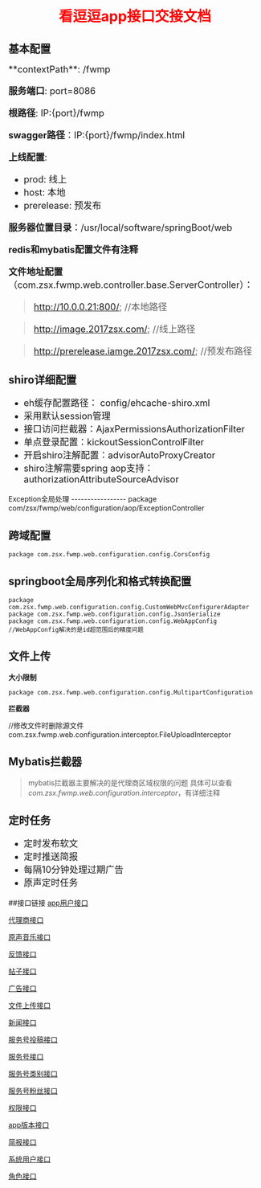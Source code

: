 <h1 align=center><font color=red>看逗逗app接口交接文档</font></h1>

基本配置
-------
<font size=4 >
**contextPath**: /fwmp

**服务端口**: port=8086

**根路径**: IP:{port}/fwmp

**swagger路径**：IP:{port}/fwmp/index.html

**上线配置**: 
	
- prod: 线上
- host: 本地
- prerelease: 预发布

**服务器位置目录**：/usr/local/software/springBoot/web

**redis和mybatis配置文件有注释**

**文件地址配置**（com.zsx.fwmp.web.controller.base.ServerController）：

>http://10.0.0.21:800/;    //本地路径

>http://image.2017zsx.com/;    //线上路径

>http://prerelease.iamge.2017zsx.com/;    //预发布路径

</font>

shiro详细配置
-------------
<font size=4 >

- eh缓存配置路径： config/ehcache-shiro.xml
- 采用默认session管理
- 接口访问拦截器：AjaxPermissionsAuthorizationFilter
- 单点登录配置：kickoutSessionControlFilter
- 开启shiro注解配置：advisorAutoProxyCreator
- shiro注解需要spring aop支持：authorizationAttributeSourceAdvisor

</font>
Exception全局处理
-----------------
	package com/zsx/fwmp/web/configuration/aop/ExceptionController

跨域配置
-------
	package com.zsx.fwmp.web.configuration.config.CorsConfig

springboot全局序列化和格式转换配置
--------------------------------
	package com.zsx.fwmp.web.configuration.config.CustomWebMvcConfigurerAdapter
	package com.zsx.fwmp.web.configuration.config.JsonSerialize
	package com.zsx.fwmp.web.configuration.config.WebAppConfig
	//WebAppConfig解决的是id超范围后的精度问题

文件上传
---------
**大小限制**

	package com.zsx.fwmp.web.configuration.config.MultipartConfiguration

**拦截器**

//修改文件时删除源文件
com.zsx.fwmp.web.configuration.interceptor.FileUploadInterceptor

Mybatis拦截器
-------------

> mybatis拦截器主要解决的是代理商区域权限的问题
> 具体可以查看*com.zsx.fwmp.web.configuration.interceptor*，有详细注释

定时任务
--------

<font size=4 >

- 定时发布软文
- 定时推送简报
- 每隔10分钟处理过期广告
- 原声定时任务

</font>


##接口链接
[app用户接口](http://gitlab.2017zsx.com/lizhi/web-handover-document/blob/master/%E6%8E%A5%E5%8F%A3%E6%96%87%E6%A1%A3/app%E7%94%A8%E6%88%B7%E6%8E%A5%E5%8F%A3.md)

[代理商接口](http://gitlab.2017zsx.com/lizhi/web-handover-document/blob/master/%E6%8E%A5%E5%8F%A3%E6%96%87%E6%A1%A3/%E4%BB%A3%E7%90%86%E5%95%86%E6%8E%A5%E5%8F%A3.md)

[原声音乐接口](http://gitlab.2017zsx.com/lizhi/web-handover-document/blob/master/%E6%8E%A5%E5%8F%A3%E6%96%87%E6%A1%A3/%E5%8E%9F%E5%A3%B0%E9%9F%B3%E4%B9%90%E6%8E%A5%E5%8F%A3.md)

[反馈接口](http://gitlab.2017zsx.com/lizhi/web-handover-document/blob/master/%E6%8E%A5%E5%8F%A3%E6%96%87%E6%A1%A3/%E5%8F%8D%E9%A6%88%E6%8E%A5%E5%8F%A3.md)

[帖子接口](http://gitlab.2017zsx.com/lizhi/web-handover-document/blob/master/%E6%8E%A5%E5%8F%A3%E6%96%87%E6%A1%A3/%E5%B8%96%E5%AD%90%E6%8E%A5%E5%8F%A3.md)

[广告接口](http://gitlab.2017zsx.com/lizhi/web-handover-document/blob/master/%E6%8E%A5%E5%8F%A3%E6%96%87%E6%A1%A3/%E5%B9%BF%E5%91%8A%E6%8E%A5%E5%8F%A3.md)

[文件上传接口](http://gitlab.2017zsx.com/lizhi/web-handover-document/blob/master/%E6%8E%A5%E5%8F%A3%E6%96%87%E6%A1%A3/%E6%96%87%E4%BB%B6%E4%B8%8A%E4%BC%A0%E6%8E%A5%E5%8F%A3.md)

[新闻接口](http://gitlab.2017zsx.com/lizhi/web-handover-document/blob/master/%E6%8E%A5%E5%8F%A3%E6%96%87%E6%A1%A3/%E6%96%B0%E9%97%BB%E6%8E%A5%E5%8F%A3.md)

[服务号投稿接口](http://gitlab.2017zsx.com/lizhi/web-handover-document/blob/master/%E6%8E%A5%E5%8F%A3%E6%96%87%E6%A1%A3/%E6%9C%8D%E5%8A%A1%E5%8F%B7%E6%8A%95%E7%A8%BF%E6%8E%A5%E5%8F%A3.md)

[服务号接口](http://gitlab.2017zsx.com/lizhi/web-handover-document/blob/master/%E6%8E%A5%E5%8F%A3%E6%96%87%E6%A1%A3/%E6%9C%8D%E5%8A%A1%E5%8F%B7%E6%8E%A5%E5%8F%A3.md)

[服务号类别接口](http://gitlab.2017zsx.com/lizhi/web-handover-document/blob/master/%E6%8E%A5%E5%8F%A3%E6%96%87%E6%A1%A3/%E6%9C%8D%E5%8A%A1%E5%8F%B7%E7%B1%BB%E5%88%AB%E6%8E%A5%E5%8F%A3.md)

[服务号粉丝接口](http://gitlab.2017zsx.com/lizhi/web-handover-document/blob/master/%E6%8E%A5%E5%8F%A3%E6%96%87%E6%A1%A3/%E6%9C%8D%E5%8A%A1%E5%8F%B7%E7%B2%89%E4%B8%9D%E6%8E%A5%E5%8F%A3.md)

[权限接口](http://gitlab.2017zsx.com/lizhi/web-handover-document/blob/master/%E6%8E%A5%E5%8F%A3%E6%96%87%E6%A1%A3/%E6%9D%83%E9%99%90%E6%8E%A5%E5%8F%A3.md)

[app版本接口](http://gitlab.2017zsx.com/lizhi/web-handover-document/blob/master/%E6%8E%A5%E5%8F%A3%E6%96%87%E6%A1%A3/%E7%89%88%E6%9C%AC%E6%8E%A5%E5%8F%A3.md)

[简报接口](http://gitlab.2017zsx.com/lizhi/web-handover-document/blob/master/%E6%8E%A5%E5%8F%A3%E6%96%87%E6%A1%A3/%E7%AE%80%E6%8A%A5%E6%8E%A5%E5%8F%A3.md)

[系统用户接口](http://gitlab.2017zsx.com/lizhi/web-handover-document/blob/master/%E6%8E%A5%E5%8F%A3%E6%96%87%E6%A1%A3/%E7%AE%80%E6%8A%A5%E6%8E%A5%E5%8F%A3.md)

[角色接口](http://gitlab.2017zsx.com/lizhi/web-handover-document/blob/master/%E6%8E%A5%E5%8F%A3%E6%96%87%E6%A1%A3/%E8%A7%92%E8%89%B2%E6%8E%A5%E5%8F%A3.md)











